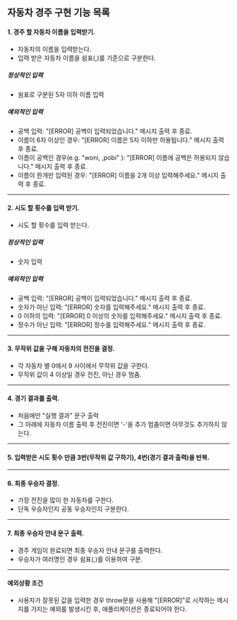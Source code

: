 ## 자동차 경주 구현 기능 목록

#### 1. 경주 할 자동차 이름을 입력받기.
- 자동차의 이름을 입력받는다.
- 입력 받은 자동차 이름을 쉼표(,)를 기준으로 구분한다.

##### 정상적인 입력
- 쉼표로 구분된 5자 이하 이름 입력 

##### 예외적인 입력
- 공백 입력: "[ERROR] 공백이 입력되었습니다." 메시지 출력 후 종료.
- 이름이 6자 이상인 경우: "[ERROR] 이름은 5자 이하만 허용됩니다." 메시지 출력 후 종료.
- 이름이 공백인 경우(e.g. "woni, ,pobi" ): "[ERROR] 이름에 공백은 허용되지 않습니다." 메시지 출력 후 종료.
- 이름이 한개만 입력된 경우: "[ERROR] 이름을 2개 이상 입력해주세요." 메시지 출력 후 종료.
---

#### 2. 시도 할 횟수를 입력 받기.
- 시도 할 횟수를 입력 받는다.

##### 정상적인 입력
- 숫자 입력

##### 예외적인 입력
- 공백 입력: "[ERROR] 공백이 입력되었습니다." 메시지 출력 후 종료.
- 숫자가 아닌 입력: "[ERROR] 숫자를 입력해주세요." 메시지 출력 후 종료.
- 0 이하의 입력: "[ERROR] 0 이상의 숫자를 입력해주세요." 메시지 출력 후 종료.
- 정수가 아닌 입력: "[ERROR] 정수를 입력해주세요." 메시지 출력 후 종료.
---

#### 3. 무작위 값을 구해 자동차의 전진을 결정.
- 각 자동차 별 0에서 9 사이에서 무작위 값을 구한다.
- 무작위 값이 4 이상일 경우 전진, 아닌 경우 멈춤.
---

#### 4. 경기 결과를 출력.
- 처음에만 "실행 결과" 문구 출력
- 그 아래에 자동차 이름 출력 후 전진이면 '-'을 추가 멈춤이면 아무것도 추가하지 않는다.
---

#### 5. 입력받은 시도 횟수 만큼 3번(무작위 값 구하기), 4번(경기 결과 출력)을 반복.
---

#### 6. 최종 우승자 결정.
- 가장 전진을 많이 한 자동차를 구한다.
- 단독 우승자인지 공동 우승자인지 구분한다.
---

#### 7. 최종 우승자 안내 문구 출력.
- 경주 게임이 완료되면 최종 우승자 안내 문구를 출력한다.
- 우승자가 여러명인 경우 쉼표(,)를 이용하여 구분.
---

#### 예외상황 조건
- 사용자가 잘못된 값을 입력한 경우 throw문을 사용해 "[ERROR]"로 시작하는 메시지를 가지는 예외를 발생시킨 후, 애플리케이션은 종료되어야 한다.
